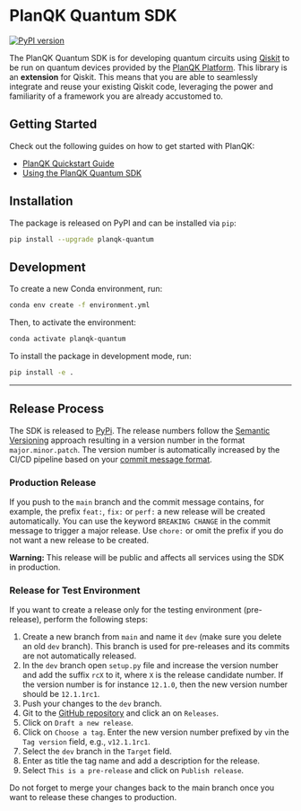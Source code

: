 # PlanQK Quantum SDK

[![PyPI version](https://badge.fury.io/py/planqk-quantum.svg)](https://badge.fury.io/py/planqk-quantum)

The PlanQK Quantum SDK is for developing quantum circuits using [Qiskit](https://pypi.org/project/qiskit) to be run on
quantum devices provided by the [PlanQK Platform](https://docs.platform.planqk.de).
This library is an **extension** for Qiskit.
This means that you are able to seamlessly integrate and reuse your existing Qiskit code, leveraging the power and
familiarity of a framework you are already accustomed to.

## Getting Started

Check out the following guides on how to get started with PlanQK:

- [PlanQK Quickstart Guide](https://docs.platform.planqk.de/getting-started/quickstart.html)
- [Using the PlanQK Quantum SDK](https://docs.platform.planqk.de/getting-started/using-sdk.html)

## Installation

The package is released on PyPI and can be installed via `pip`:

```bash
pip install --upgrade planqk-quantum
```

## Development

To create a new Conda environment, run:

```bash
conda env create -f environment.yml
```

Then, to activate the environment:

```bash
conda activate planqk-quantum
```

To install the package in development mode, run:

```bash
pip install -e .
```

---

## Release Process

The SDK is released to [PyPi](https://pypi.org/project/planqk-quantum).
The release numbers follow the [Semantic Versioning](https://semver.org/) approach resulting in a version number
in the format `major.minor.patch`.
The version number is automatically increased by the CI/CD pipeline based on your
[commit message format](https://github.com/semantic-release/semantic-release#commit-message-format).

### Production Release

If you push to the `main` branch and the commit message contains, for example, the prefix `feat:`, `fix:` or `perf:` a new release will be created automatically.
You can use the keyword `BREAKING CHANGE` in the commit message to trigger a major release.
Use `chore:` or omit the prefix if you do not want a new release to be created.

**Warning:** This release will be public and affects all services using the SDK in production.

### Release for Test Environment

If you want to create a release only for the testing environment (pre-release), perform the following steps:

1. Create a new branch from `main` and name it `dev` (make sure you delete an old `dev` branch).
   This branch is used for pre-releases and its commits are not automatically released.
2. In the `dev` branch open `setup.py` file and increase the version number and add the suffix `rcX` to it, where `X` is the release candidate number.
   If the version number is for instance `12.1.0`, then the new version number should be `12.1.1rc1`.
3. Push your changes to the `dev` branch.
4. Git to the [GitHub repository](https://github.com/PlanQK/planqk-quantum) and click an on `Releases`.
5. Click on `Draft a new release`.
6. Click on `Choose a tag`.
   Enter the new version number prefixed by `v`in the `Tag version` field, e.g., `v12.1.1rc1`.
7. Select the `dev` branch in the `Target` field.
8. Enter as title the tag name and add a description for the release.
9. Select `This is a pre-release` and click on `Publish release`.

Do not forget to merge your changes back to the main branch once you want to release these changes to production.
